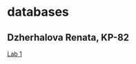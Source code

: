 # databases
## Dzherhalova Renata, KP-82

[Lab 1](https://github.com/le-kalmique/databases2/blob/master/lab1/README.md)
